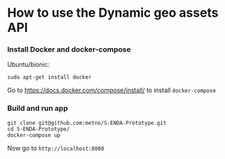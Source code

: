 # How to use the Dynamic geo assets API
### Install Docker and docker-compose

Ubuntu/bionic:
```
sudo apt-get install docker
```
Go to https://docs.docker.com/compose/install/ to install  `docker-compose`

### Build and run app
```
git clone git@github.com:metno/S-ENDA-Prototype.git
cd S-ENDA-Prototype/
docker-compose up
```

Now go to `http://localhost:8080`
